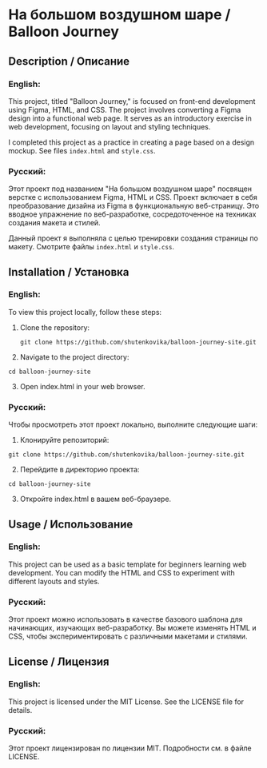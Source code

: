 # На большом воздушном шаре / Balloon Journey

## Description / Описание

### English:

This project, titled "Balloon Journey," is focused on front-end development using Figma, HTML, and CSS. The project involves converting a Figma design into a functional web page. It serves as an introductory exercise in web development, focusing on layout and styling techniques.

I completed this project as a practice in creating a page based on a design mockup. See files `index.html` and `style.css`.

### Русский:

Этот проект под названием "На большом воздушном шаре" посвящен верстке с использованием Figma, HTML и CSS. Проект включает в себя преобразование дизайна из Figma в функциональную веб-страницу. Это вводное упражнение по веб-разработке, сосредоточенное на техниках создания макета и стилей.

Данный проект я выполняла с целью тренировки создания страницы по макету. Смотрите файлы `index.html` и `style.css`.

## Installation / Установка

### English:
To view this project locally, follow these steps:

1. Clone the repository:

   ```git clone https://github.com/shutenkovika/balloon-journey-site.git```

2. Navigate to the project directory:

```cd balloon-journey-site```

3. Open index.html in your web browser.

### Русский:

Чтобы просмотреть этот проект локально, выполните следующие шаги:

1. Клонируйте репозиторий:

```git clone https://github.com/shutenkovika/balloon-journey-site.git```

2. Перейдите в директорию проекта:

```cd balloon-journey-site```

3. Откройте index.html в вашем веб-браузере.

## Usage / Использование

### English:

This project can be used as a basic template for beginners learning web development. You can modify the HTML and CSS to experiment with different layouts and styles.

### Русский:

Этот проект можно использовать в качестве базового шаблона для начинающих, изучающих веб-разработку. Вы можете изменять HTML и CSS, чтобы экспериментировать с различными макетами и стилями.

## License / Лицензия

### English:
This project is licensed under the MIT License. See the LICENSE file for details.

### Русский:
Этот проект лицензирован по лицензии MIT. Подробности см. в файле LICENSE.
